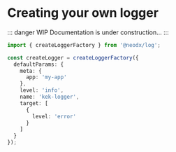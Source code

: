 # Creating your own logger

::: danger WIP
Documentation is under construction...
:::

```typescript
import { createLoggerFactory } from '@neodx/log';

const createLogger = createLoggerFactory({
  defaultParams: {
    meta: {
      app: 'my-app'
    },
    level: 'info',
    name: 'kek-logger',
    target: [
      {
        level: 'error'
      }
    ]
  }
});
```
